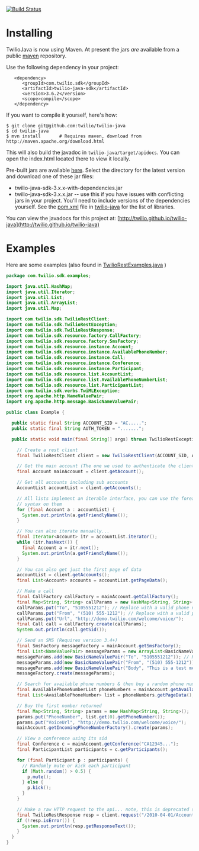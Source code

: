 [![Build Status](https://travis-ci.org/twilio/twilio-java.png?branch=master)](https://travis-ci.org/twilio/twilio-java)

# Installing

TwilioJava is now using Maven.  At present the jars *are* available from a public [maven](http://maven.apache.org/download.html) repository.

Use the following dependency in your project:

       <dependency>
          <groupId>com.twilio.sdk</groupId>
          <artifactId>twilio-java-sdk</artifactId>
          <version>3.6.2</version>
          <scope>compile</scope>
       </dependency>

If you want to compile it yourself, here's how:

    $ git clone git@github.com:twilio/twilio-java
    $ cd twilio-java
    $ mvn install       # Requires maven, download from http://maven.apache.org/download.html

This will also build the javadoc in `twilio-java/target/apidocs`. You can open the
index.html located there to view it locally.

Pre-built jars are available [here](http://search.maven.org/#browse%7C-1416163511). Select the directory for
the latest version and download one of these jar files:

* twilio-java-sdk-3.x.x-with-dependencies.jar
* twilio-java-sdk-3.x.x.jar -- use this if you have issues with conflicting jars in your project. You'll need to include versions of the dependencies yourself. See the [pom.xml](https://github.com/twilio/twilio-java/blob/master/pom.xml) file in [twilio-java](https://github.com/twilio/twilio-java) for the list of libraries.

You can view the javadocs for this project at:
[http://twilio.github.io/twilio-java](http://twilio.github.io/twilio-java)

# Examples

Here are some examples (also found in [TwilioRestExamples.java](https://github.com/twilio/twilio-java/blob/master/src/main/java/com/twilio/sdk/examples/RestExamples.java) )

```java
package com.twilio.sdk.examples;

import java.util.HashMap;
import java.util.Iterator;
import java.util.List;
import java.util.ArrayList;
import java.util.Map;

import com.twilio.sdk.TwilioRestClient;
import com.twilio.sdk.TwilioRestException;
import com.twilio.sdk.TwilioRestResponse;
import com.twilio.sdk.resource.factory.CallFactory;
import com.twilio.sdk.resource.factory.SmsFactory;
import com.twilio.sdk.resource.instance.Account;
import com.twilio.sdk.resource.instance.AvailablePhoneNumber;
import com.twilio.sdk.resource.instance.Call;
import com.twilio.sdk.resource.instance.Conference;
import com.twilio.sdk.resource.instance.Participant;
import com.twilio.sdk.resource.list.AccountList;
import com.twilio.sdk.resource.list.AvailablePhoneNumberList;
import com.twilio.sdk.resource.list.ParticipantList;
import com.twilio.sdk.verbs.TwiMLException;
import org.apache.http.NameValuePair;
import org.apache.http.message.BasicNameValuePair;

public class Example {

  public static final String ACCOUNT_SID = "AC.....";
  public static final String AUTH_TOKEN = ".......";

  public static void main(final String[] args) throws TwilioRestException, TwiMLException {

    // Create a rest client
    final TwilioRestClient client = new TwilioRestClient(ACCOUNT_SID, AUTH_TOKEN);

    // Get the main account (The one we used to authenticate the client)
    final Account mainAccount = client.getAccount();

    // Get all accounts including sub accounts
    AccountList accountList = client.getAccounts();

    // All lists implement an iterable interface, you can use the foreach
    // syntax on them
    for (final Account a : accountList) {
      System.out.println(a.getFriendlyName());
    }

    // You can also iterate manually...
    final Iterator<Account> itr = accountList.iterator();
    while (itr.hasNext()) {
      final Account a = itr.next();
      System.out.println(a.getFriendlyName());
    }

    // You can also get just the first page of data
    accountList = client.getAccounts();
    final List<Account> accounts = accountList.getPageData();

    // Make a call
    final CallFactory callFactory = mainAccount.getCallFactory();
    final Map<String, String> callParams = new HashMap<String, String>();
    callParams.put("To", "5105551212"); // Replace with a valid phone number
    callParams.put("From", "(510) 555-1212"); // Replace with a valid phone number in your account
    callParams.put("Url", "http://demo.twilio.com/welcome/voice/");
    final Call call = callFactory.create(callParams);
    System.out.println(call.getSid());

    // Send an SMS (Requires version 3.4+)
    final SmsFactory messageFactory = mainAccount.getSmsFactory();
    final List<NameValuePair> messageParams = new ArrayList<BasicNameValuePair>();
    messageParams.add(new BasicNameValuePair("To", "5105551212")); // Replace with a valid phone number
    messageParams.add(new BasicNameValuePair("From", "(510) 555-1212")); // Replace with a valid phone number in your account
    messageParams.add(new BasicNameValuePair("Body", "This is a test message!"));
    messageFactory.create(messageParams);

    // Search for available phone numbers & then buy a random phone number
    final AvailablePhoneNumberList phoneNumbers = mainAccount.getAvailablePhoneNumbers();
    final List<AvailablePhoneNumber> list = phoneNumbers.getPageData();

    // Buy the first number returned
    final Map<String, String> params = new HashMap<String, String>();
    params.put("PhoneNumber", list.get(0).getPhoneNumber());
    params.put("VoiceUrl", "http://demo.twilio.com/welcome/voice/");
    mainAccount.getIncomingPhoneNumberFactory().create(params);

    // View a conference using its sid
    final Conference c = mainAccount.getConference("CA12345...");
    final ParticipantList participants = c.getParticipants();

    for (final Participant p : participants) {
      // Randomly mute or kick each participant
      if (Math.random() > 0.5) {
        p.mute();
      } else {
        p.kick();
      }
    }

    // Make a raw HTTP request to the api... note, this is deprecated style
    final TwilioRestResponse resp = client.request("/2010-04-01/Accounts", "GET", null);
    if (!resp.isError()) {
      System.out.println(resp.getResponseText());
    }
  }
}
```
